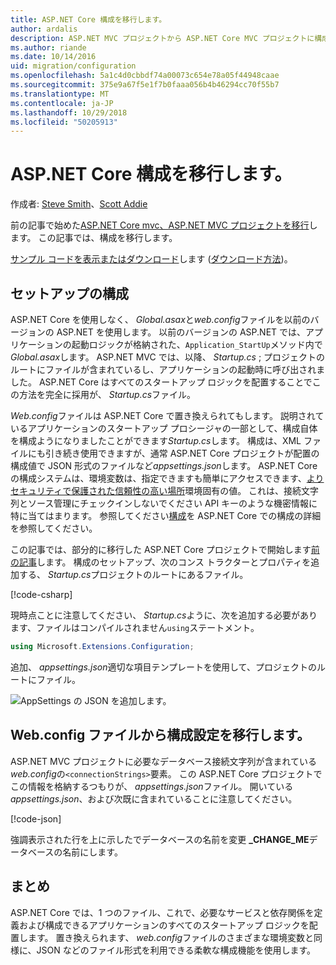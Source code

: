 ```yaml
---
title: ASP.NET Core 構成を移行します。
author: ardalis
description: ASP.NET MVC プロジェクトから ASP.NET Core MVC プロジェクトに構成を移行する方法について説明します。
ms.author: riande
ms.date: 10/14/2016
uid: migration/configuration
ms.openlocfilehash: 5a1c4d0cbbdf74a00073c654e78a05f44948caae
ms.sourcegitcommit: 375e9a67f5e1f7b0faaa056b4b46294cc70f55b7
ms.translationtype: MT
ms.contentlocale: ja-JP
ms.lasthandoff: 10/29/2018
ms.locfileid: "50205913"
---
```

# <a name="migrate-configuration-to-aspnet-core"></a>ASP.NET Core 構成を移行します。

作成者: [Steve Smith](https://ardalis.com/)、[Scott Addie](https://scottaddie.com)

前の記事で始めた[ASP.NET Core mvc、ASP.NET MVC プロジェクトを移行](xref:migration/mvc)します。 この記事では、構成を移行します。

[サンプル コードを表示またはダウンロード](https://github.com/aspnet/Docs/tree/master/aspnetcore/migration/configuration/samples)します ([ダウンロード方法](xref:index#how-to-download-a-sample))。

## <a name="setup-configuration"></a>セットアップの構成

ASP.NET Core を使用しなく、 *Global.asax*と*web.config*ファイルを以前のバージョンの ASP.NET を使用します。 以前のバージョンの ASP.NET では、アプリケーションの起動ロジックが格納された、`Application_StartUp`メソッド内で*Global.asax*します。 ASP.NET MVC では、以降、 *Startup.cs* ; プロジェクトのルートにファイルが含まれているし、アプリケーションの起動時に呼び出されました。 ASP.NET Core はすべてのスタートアップ ロジックを配置することでこの方法を完全に採用が、 *Startup.cs*ファイル。

*Web.config*ファイルは ASP.NET Core で置き換えられてもします。 説明されているアプリケーションのスタートアップ プロシージャの一部として、構成自体を構成ようになりましたことができます*Startup.cs*します。 構成は、XML ファイルにも引き続き使用できますが、通常 ASP.NET Core プロジェクトが配置の構成値で JSON 形式のファイルなど*appsettings.json*します。 ASP.NET Core の構成システムは、環境変数は、指定できますも簡単にアクセスできます、[よりセキュリティで保護された信頼性の高い場所](xref:security/app-secrets)環境固有の値。 これは、接続文字列とソース管理にチェックインしないでください API キーのような機密情報に特に当てはまります。 参照してください[構成](xref:fundamentals/configuration/index)を ASP.NET Core での構成の詳細を参照してください。

この記事では、部分的に移行した ASP.NET Core プロジェクトで開始します[前の記事](xref:migration/mvc)します。 構成のセットアップ、次のコンス トラクターとプロパティを追加する、 *Startup.cs*プロジェクトのルートにあるファイル。

[!code-csharp[](configuration/samples/WebApp1/src/WebApp1/Startup.cs?range=11-16)]

現時点ことに注意してください、 *Startup.cs*ように、次を追加する必要があります、ファイルはコンパイルされません`using`ステートメント。

```csharp
using Microsoft.Extensions.Configuration;
```

追加、 *appsettings.json*適切な項目テンプレートを使用して、プロジェクトのルートにファイル。

![AppSettings の JSON を追加します。](configuration/_static/add-appsettings-json.png)

## <a name="migrate-configuration-settings-from-webconfig"></a>Web.config ファイルから構成設定を移行します。

ASP.NET MVC プロジェクトに必要なデータベース接続文字列が含まれている*web.config*の`<connectionStrings>`要素。 この ASP.NET Core プロジェクトでこの情報を格納するつもりが、 *appsettings.json*ファイル。 開いている*appsettings.json*、および次既に含まれていることに注意してください。

[!code-json[](../migration/configuration/samples/WebApp1/src/WebApp1/appsettings.json?highlight=4)]

強調表示された行を上に示したでデータベースの名前を変更 **_CHANGE_ME**データベースの名前にします。

## <a name="summary"></a>まとめ

ASP.NET Core では、1 つのファイル、これで、必要なサービスと依存関係を定義および構成できるアプリケーションのすべてのスタートアップ ロジックを配置します。 置き換えられます、 *web.config*ファイルのさまざまな環境変数と同様に、JSON などのファイル形式を利用できる柔軟な構成機能を使用します。
